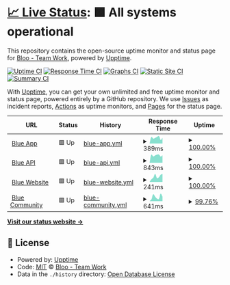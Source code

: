 # [📈 Live Status](https://status.bloo.io): <!--live status--> **🟩 All systems operational**

This repository contains the open-source uptime monitor and status page for [Bloo - Team Work](https://www.bloo.io), powered by [Upptime](https://github.com/upptime/upptime).

[![Uptime CI](https://github.com/bloohq/status/workflows/Uptime%20CI/badge.svg)](https://github.com/bloohq/status/actions?query=workflow%3A%22Uptime+CI%22)
[![Response Time CI](https://github.com/bloohq/status/workflows/Response%20Time%20CI/badge.svg)](https://github.com/bloohq/status/actions?query=workflow%3A%22Response+Time+CI%22)
[![Graphs CI](https://github.com/bloohq/status/workflows/Graphs%20CI/badge.svg)](https://github.com/bloohq/status/actions?query=workflow%3A%22Graphs+CI%22)
[![Static Site CI](https://github.com/bloohq/status/workflows/Static%20Site%20CI/badge.svg)](https://github.com/bloohq/status/actions?query=workflow%3A%22Static+Site+CI%22)
[![Summary CI](https://github.com/bloohq/status/workflows/Summary%20CI/badge.svg)](https://github.com/bloohq/status/actions?query=workflow%3A%22Summary+CI%22)

With [Upptime](https://upptime.js.org), you can get your own unlimited and free uptime monitor and status page, powered entirely by a GitHub repository. We use [Issues](https://github.com/bloohq/status/issues) as incident reports, [Actions](https://github.com/bloohq/status/actions) as uptime monitors, and [Pages](https://status.bloo.io) for the status page.

<!--start: status pages-->
<!-- This summary is generated by Upptime (https://github.com/upptime/upptime) -->
<!-- Do not edit this manually, your changes will be overwritten -->
<!-- prettier-ignore -->
| URL | Status | History | Response Time | Uptime |
| --- | ------ | ------- | ------------- | ------ |
| <img alt="" src="https://icons.duckduckgo.com/ip3/app.blue.cc.ico" height="13"> [Blue App](https://app.blue.cc) | 🟩 Up | [blue-app.yml](https://github.com/bloohq/status/commits/HEAD/history/blue-app.yml) | <details><summary><img alt="Response time graph" src="./graphs/blue-app/response-time-week.png" height="20"> 389ms</summary><br><a href="https://status.blue.cc/history/blue-app"><img alt="Response time 352" src="https://img.shields.io/endpoint?url=https%3A%2F%2Fraw.githubusercontent.com%2Fbloohq%2Fstatus%2FHEAD%2Fapi%2Fblue-app%2Fresponse-time.json"></a><br><a href="https://status.blue.cc/history/blue-app"><img alt="24-hour response time 0" src="https://img.shields.io/endpoint?url=https%3A%2F%2Fraw.githubusercontent.com%2Fbloohq%2Fstatus%2FHEAD%2Fapi%2Fblue-app%2Fresponse-time-day.json"></a><br><a href="https://status.blue.cc/history/blue-app"><img alt="7-day response time 389" src="https://img.shields.io/endpoint?url=https%3A%2F%2Fraw.githubusercontent.com%2Fbloohq%2Fstatus%2FHEAD%2Fapi%2Fblue-app%2Fresponse-time-week.json"></a><br><a href="https://status.blue.cc/history/blue-app"><img alt="30-day response time 384" src="https://img.shields.io/endpoint?url=https%3A%2F%2Fraw.githubusercontent.com%2Fbloohq%2Fstatus%2FHEAD%2Fapi%2Fblue-app%2Fresponse-time-month.json"></a><br><a href="https://status.blue.cc/history/blue-app"><img alt="1-year response time 352" src="https://img.shields.io/endpoint?url=https%3A%2F%2Fraw.githubusercontent.com%2Fbloohq%2Fstatus%2FHEAD%2Fapi%2Fblue-app%2Fresponse-time-year.json"></a></details> | <details><summary><a href="https://status.blue.cc/history/blue-app">100.00%</a></summary><a href="https://status.blue.cc/history/blue-app"><img alt="All-time uptime 100.00%" src="https://img.shields.io/endpoint?url=https%3A%2F%2Fraw.githubusercontent.com%2Fbloohq%2Fstatus%2FHEAD%2Fapi%2Fblue-app%2Fuptime.json"></a><br><a href="https://status.blue.cc/history/blue-app"><img alt="24-hour uptime 100.00%" src="https://img.shields.io/endpoint?url=https%3A%2F%2Fraw.githubusercontent.com%2Fbloohq%2Fstatus%2FHEAD%2Fapi%2Fblue-app%2Fuptime-day.json"></a><br><a href="https://status.blue.cc/history/blue-app"><img alt="7-day uptime 100.00%" src="https://img.shields.io/endpoint?url=https%3A%2F%2Fraw.githubusercontent.com%2Fbloohq%2Fstatus%2FHEAD%2Fapi%2Fblue-app%2Fuptime-week.json"></a><br><a href="https://status.blue.cc/history/blue-app"><img alt="30-day uptime 100.00%" src="https://img.shields.io/endpoint?url=https%3A%2F%2Fraw.githubusercontent.com%2Fbloohq%2Fstatus%2FHEAD%2Fapi%2Fblue-app%2Fuptime-month.json"></a><br><a href="https://status.blue.cc/history/blue-app"><img alt="1-year uptime 100.00%" src="https://img.shields.io/endpoint?url=https%3A%2F%2Fraw.githubusercontent.com%2Fbloohq%2Fstatus%2FHEAD%2Fapi%2Fblue-app%2Fuptime-year.json"></a></details>
| <img alt="" src="https://icons.duckduckgo.com/ip3/api.bloo.io.ico" height="13"> [Blue API](https://api.bloo.io) | 🟩 Up | [blue-api.yml](https://github.com/bloohq/status/commits/HEAD/history/blue-api.yml) | <details><summary><img alt="Response time graph" src="./graphs/blue-api/response-time-week.png" height="20"> 843ms</summary><br><a href="https://status.blue.cc/history/blue-api"><img alt="Response time 865" src="https://img.shields.io/endpoint?url=https%3A%2F%2Fraw.githubusercontent.com%2Fbloohq%2Fstatus%2FHEAD%2Fapi%2Fblue-api%2Fresponse-time.json"></a><br><a href="https://status.blue.cc/history/blue-api"><img alt="24-hour response time 0" src="https://img.shields.io/endpoint?url=https%3A%2F%2Fraw.githubusercontent.com%2Fbloohq%2Fstatus%2FHEAD%2Fapi%2Fblue-api%2Fresponse-time-day.json"></a><br><a href="https://status.blue.cc/history/blue-api"><img alt="7-day response time 843" src="https://img.shields.io/endpoint?url=https%3A%2F%2Fraw.githubusercontent.com%2Fbloohq%2Fstatus%2FHEAD%2Fapi%2Fblue-api%2Fresponse-time-week.json"></a><br><a href="https://status.blue.cc/history/blue-api"><img alt="30-day response time 850" src="https://img.shields.io/endpoint?url=https%3A%2F%2Fraw.githubusercontent.com%2Fbloohq%2Fstatus%2FHEAD%2Fapi%2Fblue-api%2Fresponse-time-month.json"></a><br><a href="https://status.blue.cc/history/blue-api"><img alt="1-year response time 865" src="https://img.shields.io/endpoint?url=https%3A%2F%2Fraw.githubusercontent.com%2Fbloohq%2Fstatus%2FHEAD%2Fapi%2Fblue-api%2Fresponse-time-year.json"></a></details> | <details><summary><a href="https://status.blue.cc/history/blue-api">100.00%</a></summary><a href="https://status.blue.cc/history/blue-api"><img alt="All-time uptime 100.00%" src="https://img.shields.io/endpoint?url=https%3A%2F%2Fraw.githubusercontent.com%2Fbloohq%2Fstatus%2FHEAD%2Fapi%2Fblue-api%2Fuptime.json"></a><br><a href="https://status.blue.cc/history/blue-api"><img alt="24-hour uptime 100.00%" src="https://img.shields.io/endpoint?url=https%3A%2F%2Fraw.githubusercontent.com%2Fbloohq%2Fstatus%2FHEAD%2Fapi%2Fblue-api%2Fuptime-day.json"></a><br><a href="https://status.blue.cc/history/blue-api"><img alt="7-day uptime 100.00%" src="https://img.shields.io/endpoint?url=https%3A%2F%2Fraw.githubusercontent.com%2Fbloohq%2Fstatus%2FHEAD%2Fapi%2Fblue-api%2Fuptime-week.json"></a><br><a href="https://status.blue.cc/history/blue-api"><img alt="30-day uptime 100.00%" src="https://img.shields.io/endpoint?url=https%3A%2F%2Fraw.githubusercontent.com%2Fbloohq%2Fstatus%2FHEAD%2Fapi%2Fblue-api%2Fuptime-month.json"></a><br><a href="https://status.blue.cc/history/blue-api"><img alt="1-year uptime 100.00%" src="https://img.shields.io/endpoint?url=https%3A%2F%2Fraw.githubusercontent.com%2Fbloohq%2Fstatus%2FHEAD%2Fapi%2Fblue-api%2Fuptime-year.json"></a></details>
| <img alt="" src="https://icons.duckduckgo.com/ip3/www.blue.cc.ico" height="13"> [Blue Website](https://www.blue.cc) | 🟩 Up | [blue-website.yml](https://github.com/bloohq/status/commits/HEAD/history/blue-website.yml) | <details><summary><img alt="Response time graph" src="./graphs/blue-website/response-time-week.png" height="20"> 241ms</summary><br><a href="https://status.blue.cc/history/blue-website"><img alt="Response time 274" src="https://img.shields.io/endpoint?url=https%3A%2F%2Fraw.githubusercontent.com%2Fbloohq%2Fstatus%2FHEAD%2Fapi%2Fblue-website%2Fresponse-time.json"></a><br><a href="https://status.blue.cc/history/blue-website"><img alt="24-hour response time 0" src="https://img.shields.io/endpoint?url=https%3A%2F%2Fraw.githubusercontent.com%2Fbloohq%2Fstatus%2FHEAD%2Fapi%2Fblue-website%2Fresponse-time-day.json"></a><br><a href="https://status.blue.cc/history/blue-website"><img alt="7-day response time 241" src="https://img.shields.io/endpoint?url=https%3A%2F%2Fraw.githubusercontent.com%2Fbloohq%2Fstatus%2FHEAD%2Fapi%2Fblue-website%2Fresponse-time-week.json"></a><br><a href="https://status.blue.cc/history/blue-website"><img alt="30-day response time 254" src="https://img.shields.io/endpoint?url=https%3A%2F%2Fraw.githubusercontent.com%2Fbloohq%2Fstatus%2FHEAD%2Fapi%2Fblue-website%2Fresponse-time-month.json"></a><br><a href="https://status.blue.cc/history/blue-website"><img alt="1-year response time 274" src="https://img.shields.io/endpoint?url=https%3A%2F%2Fraw.githubusercontent.com%2Fbloohq%2Fstatus%2FHEAD%2Fapi%2Fblue-website%2Fresponse-time-year.json"></a></details> | <details><summary><a href="https://status.blue.cc/history/blue-website">100.00%</a></summary><a href="https://status.blue.cc/history/blue-website"><img alt="All-time uptime 100.00%" src="https://img.shields.io/endpoint?url=https%3A%2F%2Fraw.githubusercontent.com%2Fbloohq%2Fstatus%2FHEAD%2Fapi%2Fblue-website%2Fuptime.json"></a><br><a href="https://status.blue.cc/history/blue-website"><img alt="24-hour uptime 100.00%" src="https://img.shields.io/endpoint?url=https%3A%2F%2Fraw.githubusercontent.com%2Fbloohq%2Fstatus%2FHEAD%2Fapi%2Fblue-website%2Fuptime-day.json"></a><br><a href="https://status.blue.cc/history/blue-website"><img alt="7-day uptime 100.00%" src="https://img.shields.io/endpoint?url=https%3A%2F%2Fraw.githubusercontent.com%2Fbloohq%2Fstatus%2FHEAD%2Fapi%2Fblue-website%2Fuptime-week.json"></a><br><a href="https://status.blue.cc/history/blue-website"><img alt="30-day uptime 100.00%" src="https://img.shields.io/endpoint?url=https%3A%2F%2Fraw.githubusercontent.com%2Fbloohq%2Fstatus%2FHEAD%2Fapi%2Fblue-website%2Fuptime-month.json"></a><br><a href="https://status.blue.cc/history/blue-website"><img alt="1-year uptime 100.00%" src="https://img.shields.io/endpoint?url=https%3A%2F%2Fraw.githubusercontent.com%2Fbloohq%2Fstatus%2FHEAD%2Fapi%2Fblue-website%2Fuptime-year.json"></a></details>
| <img alt="" src="https://icons.duckduckgo.com/ip3/ask.blue.cc.ico" height="13"> [Blue Community](https://ask.blue.cc) | 🟩 Up | [blue-community.yml](https://github.com/bloohq/status/commits/HEAD/history/blue-community.yml) | <details><summary><img alt="Response time graph" src="./graphs/blue-community/response-time-week.png" height="20"> 641ms</summary><br><a href="https://status.blue.cc/history/blue-community"><img alt="Response time 804" src="https://img.shields.io/endpoint?url=https%3A%2F%2Fraw.githubusercontent.com%2Fbloohq%2Fstatus%2FHEAD%2Fapi%2Fblue-community%2Fresponse-time.json"></a><br><a href="https://status.blue.cc/history/blue-community"><img alt="24-hour response time 317" src="https://img.shields.io/endpoint?url=https%3A%2F%2Fraw.githubusercontent.com%2Fbloohq%2Fstatus%2FHEAD%2Fapi%2Fblue-community%2Fresponse-time-day.json"></a><br><a href="https://status.blue.cc/history/blue-community"><img alt="7-day response time 641" src="https://img.shields.io/endpoint?url=https%3A%2F%2Fraw.githubusercontent.com%2Fbloohq%2Fstatus%2FHEAD%2Fapi%2Fblue-community%2Fresponse-time-week.json"></a><br><a href="https://status.blue.cc/history/blue-community"><img alt="30-day response time 1230" src="https://img.shields.io/endpoint?url=https%3A%2F%2Fraw.githubusercontent.com%2Fbloohq%2Fstatus%2FHEAD%2Fapi%2Fblue-community%2Fresponse-time-month.json"></a><br><a href="https://status.blue.cc/history/blue-community"><img alt="1-year response time 804" src="https://img.shields.io/endpoint?url=https%3A%2F%2Fraw.githubusercontent.com%2Fbloohq%2Fstatus%2FHEAD%2Fapi%2Fblue-community%2Fresponse-time-year.json"></a></details> | <details><summary><a href="https://status.blue.cc/history/blue-community">99.76%</a></summary><a href="https://status.blue.cc/history/blue-community"><img alt="All-time uptime 99.94%" src="https://img.shields.io/endpoint?url=https%3A%2F%2Fraw.githubusercontent.com%2Fbloohq%2Fstatus%2FHEAD%2Fapi%2Fblue-community%2Fuptime.json"></a><br><a href="https://status.blue.cc/history/blue-community"><img alt="24-hour uptime 98.32%" src="https://img.shields.io/endpoint?url=https%3A%2F%2Fraw.githubusercontent.com%2Fbloohq%2Fstatus%2FHEAD%2Fapi%2Fblue-community%2Fuptime-day.json"></a><br><a href="https://status.blue.cc/history/blue-community"><img alt="7-day uptime 99.76%" src="https://img.shields.io/endpoint?url=https%3A%2F%2Fraw.githubusercontent.com%2Fbloohq%2Fstatus%2FHEAD%2Fapi%2Fblue-community%2Fuptime-week.json"></a><br><a href="https://status.blue.cc/history/blue-community"><img alt="30-day uptime 99.84%" src="https://img.shields.io/endpoint?url=https%3A%2F%2Fraw.githubusercontent.com%2Fbloohq%2Fstatus%2FHEAD%2Fapi%2Fblue-community%2Fuptime-month.json"></a><br><a href="https://status.blue.cc/history/blue-community"><img alt="1-year uptime 99.94%" src="https://img.shields.io/endpoint?url=https%3A%2F%2Fraw.githubusercontent.com%2Fbloohq%2Fstatus%2FHEAD%2Fapi%2Fblue-community%2Fuptime-year.json"></a></details>

<!--end: status pages-->

[**Visit our status website →**](https://status.bloo.io)

## 📄 License

- Powered by: [Upptime](https://github.com/upptime/upptime)
- Code: [MIT](./LICENSE) © [Bloo - Team Work](https://www.bloo.io)
- Data in the `./history` directory: [Open Database License](https://opendatacommons.org/licenses/odbl/1-0/)
